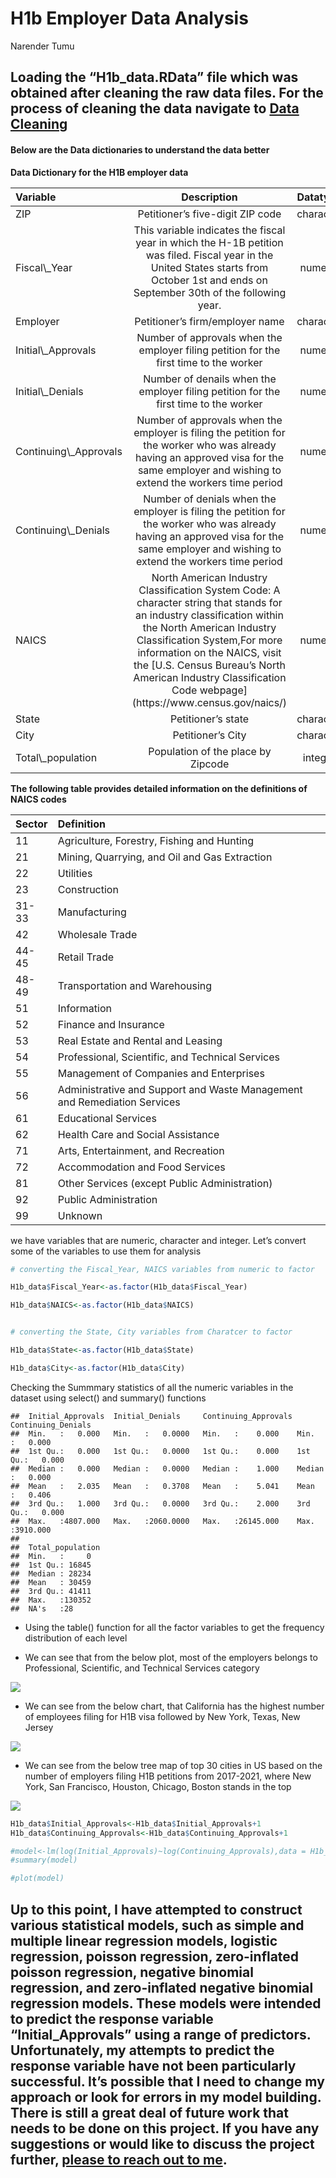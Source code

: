 H1b Employer Data Analysis
================
Narender Tumu

## Loading the “H1b\_data.RData” file which was obtained after cleaning the raw data files. For the process of cleaning the data navigate to [Data Cleaning](https://github.com/NarenderTumu/H1B-employer-data-analysis/tree/main/Files/Data%20Cleaning)

#### Below are the Data dictionaries to understand the data better

**Data Dictionary for the H1B employer data**

<table class="table table-bordered" style="width: auto !important; margin-left: auto; margin-right: auto;">
<thead>
<tr>
<th style="text-align:left;">
Variable
</th>
<th style="text-align:center;">
Description
</th>
<th style="text-align:center;">
Datatype
</th>
</tr>
</thead>
<tbody>
<tr>
<td style="text-align:left;">
ZIP
</td>
<td style="text-align:center;">
Petitioner’s five-digit ZIP code
</td>
<td style="text-align:center;">
character
</td>
</tr>
<tr>
<td style="text-align:left;">
Fiscal\_Year
</td>
<td style="text-align:center;">
This variable indicates the fiscal year in which the H-1B petition was
filed. Fiscal year in the United States starts from October 1st and ends
on September 30th of the following year.
</td>
<td style="text-align:center;">
numeric
</td>
</tr>
<tr>
<td style="text-align:left;">
Employer
</td>
<td style="text-align:center;">
Petitioner’s firm/employer name
</td>
<td style="text-align:center;">
character
</td>
</tr>
<tr>
<td style="text-align:left;">
Initial\_Approvals
</td>
<td style="text-align:center;">
Number of approvals when the employer filing petition for the first time
to the worker
</td>
<td style="text-align:center;">
numeric
</td>
</tr>
<tr>
<td style="text-align:left;">
Initial\_Denials
</td>
<td style="text-align:center;">
Number of denails when the employer filing petition for the first time
to the worker
</td>
<td style="text-align:center;">
numeric
</td>
</tr>
<tr>
<td style="text-align:left;">
Continuing\_Approvals
</td>
<td style="text-align:center;">
Number of approvals when the employer is filing the petition for the
worker who was already having an approved visa for the same employer and
wishing to extend the workers time period
</td>
<td style="text-align:center;">
numeric
</td>
</tr>
<tr>
<td style="text-align:left;">
Continuing\_Denials
</td>
<td style="text-align:center;">
Number of denials when the employer is filing the petition for the
worker who was already having an approved visa for the same employer and
wishing to extend the workers time period
</td>
<td style="text-align:center;">
numeric
</td>
</tr>
<tr>
<td style="text-align:left;">
NAICS
</td>
<td style="text-align:center;">
North American Industry Classification System Code: A character string
that stands for an industry classification within the North American
Industry Classification System,For more information on the NAICS, visit
the [U.S. Census Bureau’s North American Industry Classification Code
webpage](https://www.census.gov/naics/)
</td>
<td style="text-align:center;">
numeric
</td>
</tr>
<tr>
<td style="text-align:left;">
State
</td>
<td style="text-align:center;">
Petitioner’s state
</td>
<td style="text-align:center;">
character
</td>
</tr>
<tr>
<td style="text-align:left;">
City
</td>
<td style="text-align:center;">
Petitioner’s City
</td>
<td style="text-align:center;">
character
</td>
</tr>
<tr>
<td style="text-align:left;">
Total\_population
</td>
<td style="text-align:center;">
Population of the place by Zipcode
</td>
<td style="text-align:center;">
integer
</td>
</tr>
</tbody>
</table>

**The following table provides detailed information on the definitions
of NAICS codes**

<table class="table table-bordered" style="width: auto !important; margin-left: auto; margin-right: auto;">
<thead>
<tr>
<th style="text-align:left;">
Sector
</th>
<th style="text-align:left;">
Definition
</th>
</tr>
</thead>
<tbody>
<tr>
<td style="text-align:left;">
11
</td>
<td style="text-align:left;">
Agriculture, Forestry, Fishing and Hunting
</td>
</tr>
<tr>
<td style="text-align:left;">
21
</td>
<td style="text-align:left;">
Mining, Quarrying, and Oil and Gas Extraction
</td>
</tr>
<tr>
<td style="text-align:left;">
22
</td>
<td style="text-align:left;">
Utilities
</td>
</tr>
<tr>
<td style="text-align:left;">
23
</td>
<td style="text-align:left;">
Construction
</td>
</tr>
<tr>
<td style="text-align:left;">
31-33
</td>
<td style="text-align:left;">
Manufacturing
</td>
</tr>
<tr>
<td style="text-align:left;">
42
</td>
<td style="text-align:left;">
Wholesale Trade
</td>
</tr>
<tr>
<td style="text-align:left;">
44-45
</td>
<td style="text-align:left;">
Retail Trade
</td>
</tr>
<tr>
<td style="text-align:left;">
48-49
</td>
<td style="text-align:left;">
Transportation and Warehousing
</td>
</tr>
<tr>
<td style="text-align:left;">
51
</td>
<td style="text-align:left;">
Information
</td>
</tr>
<tr>
<td style="text-align:left;">
52
</td>
<td style="text-align:left;">
Finance and Insurance
</td>
</tr>
<tr>
<td style="text-align:left;">
53
</td>
<td style="text-align:left;">
Real Estate and Rental and Leasing
</td>
</tr>
<tr>
<td style="text-align:left;">
54
</td>
<td style="text-align:left;">
Professional, Scientific, and Technical Services
</td>
</tr>
<tr>
<td style="text-align:left;">
55
</td>
<td style="text-align:left;">
Management of Companies and Enterprises
</td>
</tr>
<tr>
<td style="text-align:left;">
56
</td>
<td style="text-align:left;">
Administrative and Support and Waste Management and Remediation Services
</td>
</tr>
<tr>
<td style="text-align:left;">
61
</td>
<td style="text-align:left;">
Educational Services
</td>
</tr>
<tr>
<td style="text-align:left;">
62
</td>
<td style="text-align:left;">
Health Care and Social Assistance
</td>
</tr>
<tr>
<td style="text-align:left;">
71
</td>
<td style="text-align:left;">
Arts, Entertainment, and Recreation
</td>
</tr>
<tr>
<td style="text-align:left;">
72
</td>
<td style="text-align:left;">
Accommodation and Food Services
</td>
</tr>
<tr>
<td style="text-align:left;">
81
</td>
<td style="text-align:left;">
Other Services (except Public Administration)
</td>
</tr>
<tr>
<td style="text-align:left;">
92
</td>
<td style="text-align:left;">
Public Administration
</td>
</tr>
<tr>
<td style="text-align:left;">
99
</td>
<td style="text-align:left;">
Unknown
</td>
</tr>
</tbody>
</table>

we have variables that are numeric, character and integer. Let’s convert
some of the variables to use them for analysis

``` r
# converting the Fiscal_Year, NAICS variables from numeric to factor

H1b_data$Fiscal_Year<-as.factor(H1b_data$Fiscal_Year)

H1b_data$NAICS<-as.factor(H1b_data$NAICS)


# converting the State, City variables from Charatcer to factor

H1b_data$State<-as.factor(H1b_data$State)

H1b_data$City<-as.factor(H1b_data$City)
```

Checking the Summmary statistics of all the numeric variables in the
dataset using select() and summary() functions

    ##  Initial_Approvals  Initial_Denials     Continuing_Approvals Continuing_Denials
    ##  Min.   :   0.000   Min.   :   0.0000   Min.   :    0.000    Min.   :   0.000  
    ##  1st Qu.:   0.000   1st Qu.:   0.0000   1st Qu.:    0.000    1st Qu.:   0.000  
    ##  Median :   0.000   Median :   0.0000   Median :    1.000    Median :   0.000  
    ##  Mean   :   2.035   Mean   :   0.3708   Mean   :    5.041    Mean   :   0.406  
    ##  3rd Qu.:   1.000   3rd Qu.:   0.0000   3rd Qu.:    2.000    3rd Qu.:   0.000  
    ##  Max.   :4807.000   Max.   :2060.0000   Max.   :26145.000    Max.   :3910.000  
    ##                                                                                
    ##  Total_population
    ##  Min.   :     0  
    ##  1st Qu.: 16845  
    ##  Median : 28234  
    ##  Mean   : 30459  
    ##  3rd Qu.: 41411  
    ##  Max.   :130352  
    ##  NA's   :28

-   Using the table() function for all the factor variables to get the
    frequency distribution of each level

-   We can see that from the below plot, most of the employers belongs
    to Professional, Scientific, and Technical Services category

![](Readme_files/figure-gfm/unnamed-chunk-4-1.png)<!-- -->

-   We can see from the below chart, that California has the highest
    number of employees filing for H1B visa followed by New York, Texas,
    New Jersey

![](Readme_files/figure-gfm/unnamed-chunk-5-1.png)<!-- -->

-   We can see from the below tree map of top 30 cities in US based on
    the number of employers filing H1B petitions from 2017-2021, where
    New York, San Francisco, Houston, Chicago, Boston stands in the top

![](Readme_files/figure-gfm/unnamed-chunk-6-1.png)<!-- -->

``` r
H1b_data$Initial_Approvals<-H1b_data$Initial_Approvals+1
H1b_data$Continuing_Approvals<-H1b_data$Continuing_Approvals+1
```

``` r
#model<-lm(log(Initial_Approvals)~log(Continuing_Approvals),data = H1b_data)
#summary(model)
```

``` r
#plot(model)
```

## Up to this point, I have attempted to construct various statistical models, such as simple and multiple linear regression models, logistic regression, poisson regression, zero-inflated poisson regression, negative binomial regression, and zero-inflated negative binomial regression models. These models were intended to predict the response variable “Initial\_Approvals” using a range of predictors. Unfortunately, my attempts to predict the response variable have not been particularly successful. It’s possible that I need to change my approach or look for errors in my model building. There is still a great deal of future work that needs to be done on this project. If you have any suggestions or would like to discuss the project further, [please to reach out to me](tumun@mail.gvsu.edu).
